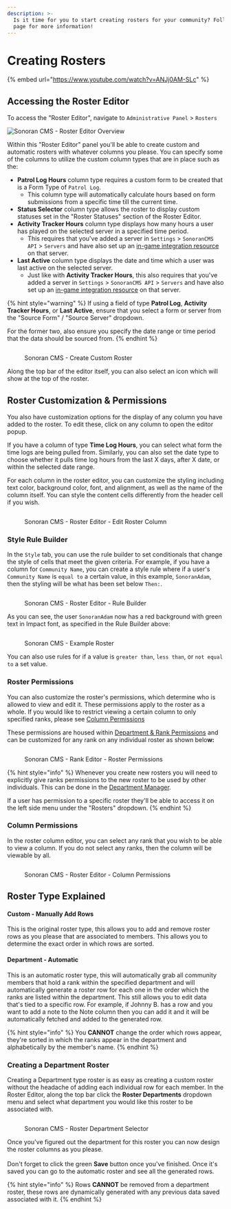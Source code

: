 ```yaml
---
description: >-
  Is it time for you to start creating rosters for your community? Follow this
  page for more information!
---
```


# Creating Rosters

{% embed url="https://www.youtube.com/watch?v=ANJj0AM-SLc" %}

## Accessing the Roster Editor

To access the "Roster Editor", navigate to `Administrative Panel` > `Rosters`

![Sonoran CMS - Roster Editor Overview](../../.gitbook/assets/CMS\_RosterEditor2.png)

Within this "Roster Editor" panel you'll be able to create custom and automatic rosters with whatever columns you please. You can specify some of the columns to utilize the custom column types that are in place such as the:

* **Patrol Log Hours** column type requires a custom form to be created that is a Form Type of `Patrol Log`.
  * This column type will automatically calculate hours based on form submissions from a specific time till the current time.
* **Status Selector** column type allows the roster to display custom statuses set in the "Roster Statuses" section of the Roster Editor.
* **Activity Tracker Hours** column type displays how many hours a user has played on the selected server in a specified time period.&#x20;
  * This requires that you've added a server in `Settings` > `SonoranCMS API` > `Servers` and have also set up an [in-game integration resource](https://info.sonorancms.com/integration-capabilities/in-game-integration-resources/gta-rp-integrations/available-resources/core) on that server.
* **Last Active** column type displays the date and time which a user was last active on the selected server.
  * Just like with **Activity Tracker Hours**, this also requires that you've added a server in `Settings` > `SonoranCMS API` > `Servers` and have also set up an [in-game integration resource](https://info.sonorancms.com/integration-capabilities/in-game-integration-resources/gta-rp-integrations/available-resources/core) on that server.

{% hint style="warning" %}
If using a field of type **Patrol Log**, **Activity Tracker Hours**, or **Last Active**, ensure that you select a form or server from the "Source Form" / "Source Server" dropdown.&#x20;

For the former two, also ensure you specify the date range or time period that the data should be sourced from.
{% endhint %}

<figure><img src="../../.gitbook/assets/CMS_RosterEditor3.png" alt=""><figcaption><p>Sonoran CMS - Create Custom Roster</p></figcaption></figure>

Along the top bar of the editor itself, you can also select an icon which will show at the top of the roster.

## Roster Customization & Permissions

You also have customization options for the display of any column you have added to the roster. To edit these, click on any column to open the editor popup.

If you have a column of type **Time Log Hours**, you can select what form the time logs are being pulled from. Similarly, you can also set the date type to choose whether it pulls time log hours from the last X days, after X date, or within the selected date range.

For each column in the roster editor, you can customize the styling including text color, background color, font, and alignment, as well as the name of the column itself. You can style the content cells differently from the header cell if you wish.

<figure><img src="../../.gitbook/assets/CMS_RosterEditColumnTimeLog.png" alt=""><figcaption><p>Sonoran CMS - Roster Editor - Edit Roster Column</p></figcaption></figure>

### Style Rule Builder

In the `Style` tab, you can use the rule builder to set conditionals that change the style of cells that meet the given criteria. For example, if you have a column for `Community Name`, you can create a style rule where if a user's `Community Name` is `equal to` a certain value, in this example, `SonoranAdam`, then the styling will be what has been set below `Then:`.

<figure><img src="../../.gitbook/assets/CMS_RosterRuleBuilder.png" alt=""><figcaption><p>Sonoran CMS - Roster Editor - Rule Builder</p></figcaption></figure>

As you can see, the user `SonoranAdam` now has a red background with green text in Impact font, as specified in the Rule Builder above:

<figure><img src="../../.gitbook/assets/CMS_RosterNameHighlight.png" alt=""><figcaption><p>Sonoran CMS - Example Roster</p></figcaption></figure>

You can also use rules for if a value is `greater than`, `less than`, or `not equal to` a set value.

### Roster Permissions

You can also customize the roster's permissions, which determine who is allowed to view and edit it. These permissions apply to the roster as a whole. If you would like to restrict viewing a certain column to only specified ranks, please see [Column Permissions](creating-custom-rosters.md#column-permissions)

These permissions are housed within [Department & Rank Permissions](creating-departments.md) and can be customized for any rank on any individual roster as shown belo**w:**

<figure><img src="../../.gitbook/assets/CMS_RosterPermsRank.png" alt=""><figcaption><p>Sonoran CMS - Rank Editor - Roster Permissions</p></figcaption></figure>

{% hint style="info" %}
Whenever you create new rosters you will need to explicitly give ranks permissions to the new roster to be used by other individuals. This can be done in the [Department Manager](creating-departments.md).

If a user has permission to a specific roster they'll be able to access it on the left side menu under the "Rosters" dropdown.
{% endhint %}

### Column Permissions

In the roster column editor, you can select any rank that you wish to be able to view a column. If you do not select any ranks, then the column will be viewable by all.

<figure><img src="../../.gitbook/assets/CMS_RosterPermsColumn.png" alt=""><figcaption><p>Sonoran CMS - Roster Editor - Column Permissions</p></figcaption></figure>

## Roster Type Explained

#### Custom - Manually Add Rows

This is the original roster type, this allows you to add and remove roster rows as you please that are associated to members. This allows you to determine the exact order in which rows are sorted.

#### Department - Automatic

This is an automatic roster type, this will automatically grab all community members that hold a rank within the specified department and will automatically generate a roster row for each one in the order which the ranks are listed within the department. This still allows you to edit data that's tied to a specific row. For example, if Johnny B. has a row and you want to add a note to the Note column then you can add it and it will be automatically fetched and added to the generated row.

{% hint style="info" %}
You **CANNOT** change the order which rows appear, they're sorted in which the ranks appear in the department and alphabetically by the member's name.
{% endhint %}

### Creating a Department Roster

Creating a Department type roster is as easy as creating a custom roster without the headache of adding each individual row for each member. In the Roster Editor, along the top bar click the **Roster Departments** dropdown menu and select what department you would like this roster to be associated with.

<figure><img src="../../.gitbook/assets/CMS_RosterDepartment.png" alt=""><figcaption><p>Sonoran CMS - Roster Department Selector</p></figcaption></figure>

Once you've figured out the department for this roster you can now design the roster columns as you please.\
\
Don't forget to click the green **Save** button once you've finished. Once it's saved you can go to the automatic roster and see all the generated rows.

{% hint style="info" %}
Rows **CANNOT** be removed from a department roster, these rows are dynamically generated with any previous data saved associated with it.
{% endhint %}
